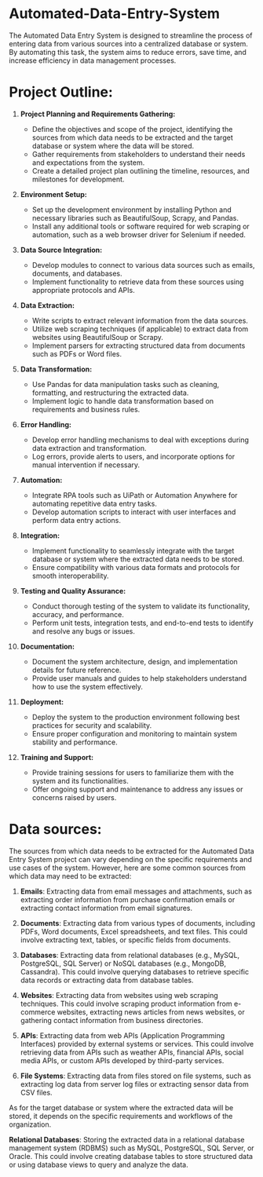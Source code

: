 # Automated-Data-Entry-System
The Automated Data Entry System is designed to streamline the process of entering data from various sources into a centralized database or system. By automating this task, the system aims to reduce errors, save time, and increase efficiency in data management processes.

# Project Outline: 
1. **Project Planning and Requirements Gathering:**
   - Define the objectives and scope of the project, identifying the sources from which data needs to be extracted and the target database or system where the data will be stored.
   - Gather requirements from stakeholders to understand their needs and expectations from the system.
   - Create a detailed project plan outlining the timeline, resources, and milestones for development.

2. **Environment Setup:**
   - Set up the development environment by installing Python and necessary libraries such as BeautifulSoup, Scrapy, and Pandas.
   - Install any additional tools or software required for web scraping or automation, such as a web browser driver for Selenium if needed.

3. **Data Source Integration:**
   - Develop modules to connect to various data sources such as emails, documents, and databases.
   - Implement functionality to retrieve data from these sources using appropriate protocols and APIs.

4. **Data Extraction:**
   - Write scripts to extract relevant information from the data sources.
   - Utilize web scraping techniques (if applicable) to extract data from websites using BeautifulSoup or Scrapy.
   - Implement parsers for extracting structured data from documents such as PDFs or Word files.

5. **Data Transformation:**
   - Use Pandas for data manipulation tasks such as cleaning, formatting, and restructuring the extracted data.
   - Implement logic to handle data transformation based on requirements and business rules.

6. **Error Handling:**
   - Develop error handling mechanisms to deal with exceptions during data extraction and transformation.
   - Log errors, provide alerts to users, and incorporate options for manual intervention if necessary.

7. **Automation:**
   - Integrate RPA tools such as UiPath or Automation Anywhere for automating repetitive data entry tasks.
   - Develop automation scripts to interact with user interfaces and perform data entry actions.

8. **Integration:**
   - Implement functionality to seamlessly integrate with the target database or system where the extracted data needs to be stored.
   - Ensure compatibility with various data formats and protocols for smooth interoperability.

9. **Testing and Quality Assurance:**
   - Conduct thorough testing of the system to validate its functionality, accuracy, and performance.
   - Perform unit tests, integration tests, and end-to-end tests to identify and resolve any bugs or issues.

10. **Documentation:**
    - Document the system architecture, design, and implementation details for future reference.
    - Provide user manuals and guides to help stakeholders understand how to use the system effectively.

11. **Deployment:**
    - Deploy the system to the production environment following best practices for security and scalability.
    - Ensure proper configuration and monitoring to maintain system stability and performance.

12. **Training and Support:**
    - Provide training sessions for users to familiarize them with the system and its functionalities.
    - Offer ongoing support and maintenance to address any issues or concerns raised by users.

# Data sources:
The sources from which data needs to be extracted for the Automated Data Entry System project can vary depending on the specific requirements and use cases of the system. However, here are some common sources from which data may need to be extracted:

1. **Emails**: Extracting data from email messages and attachments, such as extracting order information from purchase confirmation emails or extracting contact information from email signatures.

2. **Documents**: Extracting data from various types of documents, including PDFs, Word documents, Excel spreadsheets, and text files. This could involve extracting text, tables, or specific fields from documents.

3. **Databases**: Extracting data from relational databases (e.g., MySQL, PostgreSQL, SQL Server) or NoSQL databases (e.g., MongoDB, Cassandra). This could involve querying databases to retrieve specific data records or extracting data from database tables.

4. **Websites**: Extracting data from websites using web scraping techniques. This could involve scraping product information from e-commerce websites, extracting news articles from news websites, or gathering contact information from business directories.

5. **APIs**: Extracting data from web APIs (Application Programming Interfaces) provided by external systems or services. This could involve retrieving data from APIs such as weather APIs, financial APIs, social media APIs, or custom APIs developed by third-party services.

6. **File Systems**: Extracting data from files stored on file systems, such as extracting log data from server log files or extracting sensor data from CSV files.

As for the target database or system where the extracted data will be stored, it depends on the specific requirements and workflows of the organization.

**Relational Databases**: Storing the extracted data in a relational database management system (RDBMS) such as MySQL, PostgreSQL, SQL Server, or Oracle. This could involve creating database tables to store structured data or using database views to query and analyze the data.


